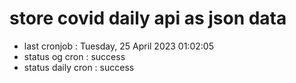 # store covid daily api as json data

- last cronjob : Tuesday, 25 April 2023 01:02:05
- status og cron : success
- status daily cron : success
      
      